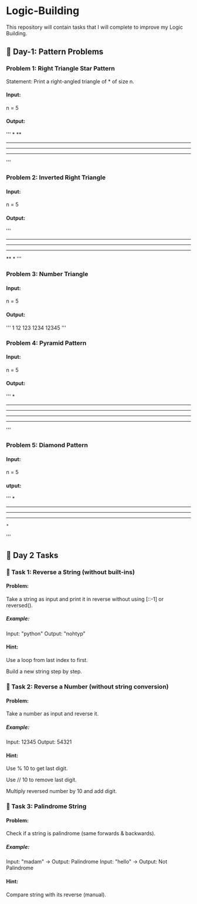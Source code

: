 # Logic-Building
This repository will contain tasks that I will complete to improve my Logic Building.

## 🧩 Day-1: Pattern Problems
 
### Problem 1: Right Triangle Star Pattern

Statement: Print a right-angled triangle of * of size n.

#### Input:

n = 5


#### Output:
'''
*
**
***
****
*****
'''
### Problem 2: Inverted Right Triangle

#### Input:

n = 5


#### Output:
'''
*****
****
***
**
*
'''
### Problem 3: Number Triangle

#### Input:

n = 5


#### Output:
'''
1
12
123
1234
12345
'''
### Problem 4: Pyramid Pattern

#### Input:

n = 5


#### Output:
'''
    *
   ***
  *****
 *******
*********
'''
### Problem 5: Diamond Pattern

#### Input:

n = 5


#### utput:
'''
    *
   ***
  *****
   ***
    *
'''
## 🧩 Day 2 Tasks

### 🔹 Task 1: Reverse a String (without built-ins)

#### Problem:
Take a string as input and print it in reverse without using [::-1] or reversed().

##### Example:
Input: "python"
Output: "nohtyp"

#### Hint:

Use a loop from last index to first.

Build a new string step by step.

### 🔹 Task 2: Reverse a Number (without string conversion)

#### Problem:
Take a number as input and reverse it.

##### Example:
Input: 12345
Output: 54321

#### Hint:

Use % 10 to get last digit.

Use // 10 to remove last digit.

Multiply reversed number by 10 and add digit.

### 🔹 Task 3: Palindrome String

#### Problem:
Check if a string is palindrome (same forwards & backwards).

##### Example:
Input: "madam" → Output: Palindrome
Input: "hello" → Output: Not Palindrome

#### Hint:

Compare string with its reverse (manual).